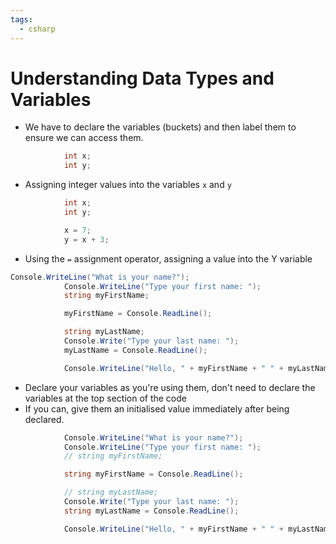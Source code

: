 ```yaml
---
tags:
  - csharp
---
```

# Understanding Data Types and Variables

* We have to declare the variables (buckets) and then label them to ensure we can access them.

```c#
            int x;
            int y;
```
* Assigning integer values into the variables `x` and `y`

```c#
            int x;
            int y;

            x = 7;
            y = x + 3;
```
* Using the `=` assignment operator, assigning a value into the Y variable

```c#
Console.WriteLine("What is your name?");
            Console.WriteLine("Type your first name: ");
            string myFirstName;

            myFirstName = Console.ReadLine();

            string myLastName;
            Console.Write("Type your last name: ");
            myLastName = Console.ReadLine();

            Console.WriteLine("Hello, " + myFirstName + " " + myLastName + "!"); // Hello, firstName secondName!
```

* Declare your variables as you're using them, don't need to declare the variables at the top section of the code
* If you can, give them an initialised value immediately after being declared.

```c#
            Console.WriteLine("What is your name?");
            Console.WriteLine("Type your first name: ");
            // string myFirstName;

            string myFirstName = Console.ReadLine();

            // string myLastName;
            Console.Write("Type your last name: ");
            string myLastName = Console.ReadLine();

            Console.WriteLine("Hello, " + myFirstName + " " + myLastName + "!");
```










